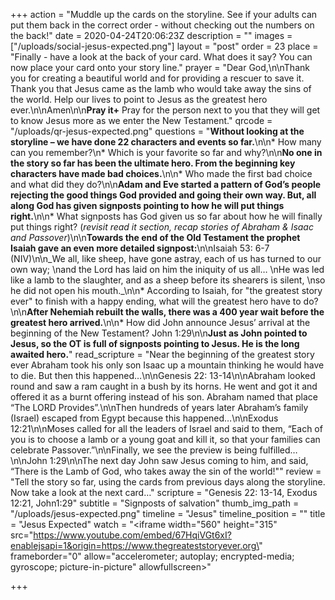 +++
action = "Muddle up the cards on the storyline. See if your adults can put them back in the correct order - without checking out the numbers on the back!"
date = 2020-04-24T20:06:23Z
description = ""
images = ["/uploads/social-jesus-expected.png"]
layout = "post"
order = 23
place = "Finally - have a look at the back of your card. What does it say? You can now place your card onto your story line."
prayer = "Dear God,\n\nThank you for creating a beautiful world and for providing a rescuer to save it. Thank you that Jesus came as the lamb who would take away the sins of the world. Help our lives to point to Jesus as the greatest hero ever.\n\nAmen\n\n**Pray it+**    Pray for the person next to you that they will get to know Jesus more as we enter the New Testament."
qrcode = "/uploads/qr-jesus-expected.png"
questions = "**Without looking at the storyline – we have done 22 characters and events so far.**\n\n* How many can you remember?\n* Which is your favorite so far and why?\n\n**No one in the story so far has been the ultimate hero. From the beginning key characters have made bad choices.**\n\n* Who made the first bad choice and what did they do?\n\n**Adam and Eve started a pattern of God’s people rejecting the good things God provided and going their own way. But, all along God has given signposts pointing to how he will put things right.**\n\n* What signposts has God given us so far about how he will finally put things right? (_revisit read it section, recap stories of Abraham & Isaac and Passover_)\n\n**Towards the end of the Old Testament the prophet Isaiah gave an even more detailed signpost:**\n\nIsaiah 53: 6-7 (NIV)\n\n_We all, like sheep, have gone astray, each of us has turned to our own way;  \nand the Lord has laid on him the iniquity of us all…  \nHe was led like a lamb to the slaughter, and as a sheep before its shearers is silent,  \nso he did not open his mouth._\n\n* According to Isaiah, for \"the greatest story ever\" to finish with a happy ending, what will the greatest hero have to do?\n\n**After Nehemiah rebuilt the walls, there was a 400 year wait before the greatest hero arrived.**\n\n* How did John announce Jesus’ arrival at the beginning of the New Testament? John 1:29\n\n**Just as John pointed to Jesus, so the OT is full of signposts pointing to Jesus. He is the long awaited hero.**"
read_scripture = "Near the beginning of the greatest story ever Abraham took his only son Isaac up a mountain thinking he would have to die. But then this happened…\n\nGenesis 22: 13-14\n\nAbraham looked round and saw a ram caught in a bush by its horns. He went and got it and offered it as a burnt offering instead of his son. Abraham named that place “The LORD Provides”.\n\nThen hundreds of years later Abraham’s family (Israel) escaped from Egypt because this happened…\n\nExodus 12:21\n\nMoses called for all the leaders of Israel and said to them, “Each of you is to choose a lamb or a young goat and kill it, so that your families can celebrate Passover.”\n\nFinally, we see the preview is being fulfilled…\n\nJohn 1:29\n\nThe next day John saw Jesus coming to him, and said, “There is the Lamb of God, who takes away the sin of the world!\""
review = "Tell the story so far, using the cards from previous days along the storyline. Now take a look at the next card…"
scripture = "Genesis 22: 13-14,  Exodus 12:21,  John1:29"
subtitle = "Signposts of salvation"
thumb_img_path = "/uploads/jesus-expected.png"
timeline = "Jesus"
timeline_position = ""
title = "Jesus Expected"
watch = "<iframe width=\"560\" height=\"315\" src=\"https://www.youtube.com/embed/67HqiVGt6xI?enablejsapi=1&origin=https://www.thegreateststoryever.org\" frameborder=\"0\" allow=\"accelerometer; autoplay; encrypted-media; gyroscope; picture-in-picture\" allowfullscreen></iframe>"

+++
